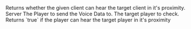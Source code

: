<function name="IsProximityHearingClient" parent="voicechat" type="libraryfunc">
	<description>
		Returns whether the given client can hear the target client in it's proximity.
	</description>
	<realm>Server</realm>
	<args>
		<arg name="ply" type="Player">The Player to send the Voice Data to.</arg>
		<arg name="targetPly" type="Player">The target player to check.</arg>
	</args>
	<rets>
		<ret name="canHear" type="boolean">Returns `true` if the player can hear the target player in it's proximity</ret>
	</rets>
</function>